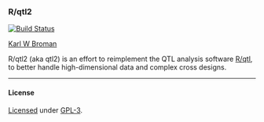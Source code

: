 ### R/qtl2

[![Build Status](https://travis-ci.org/kbroman/qtl2.png?branch=master)](https://travis-ci.org/kbroman/qtl2)

[Karl W Broman](http://kbroman.org)

R/qtl2 (aka qtl2) is an effort to reimplement the QTL analysis software
[R/qtl](http://www.rqtl.org), to better handle high-dimensional data
and complex cross designs.

---

#### License

[Licensed](LICENSE) under [GPL-3](http://www.r-project.org/Licenses/GPL-3).
